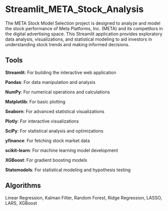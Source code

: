 # Streamlit_META_Stock_Analysis

The META Stock Model Selection project is designed to analyze and model the stock performance of Meta Platforms, Inc. (META) and its competitors in the digital advertising space. This Streamlit application provides exploratory data analysis, visualizations, and statistical modeling to aid investors in understanding stock trends and making informed decisions.

## Tools

**Streamlit**: For building the interactive web application

**Pandas**: For data manipulation and analysis

**NumPy**: For numerical operations and calculations 

**Matplotlib**: For basic plotting

**Seaborn**: For advanced statistical visualizations

**Plotly**: For interactive visualizations

**SciPy**: For statistical analysis and optimizations

**yfinance**: For fetching stock market data

**scikit-learn**: For machine learning model development

**XGBoost**: For gradient boosting models

**Statsmodels**: For statistical modeling and hypothesis testing

## Algorithms 
Linear Regression, Kalman Filter, Random Forest, Ridge Regression, LASSO, LARS, XGBoost
